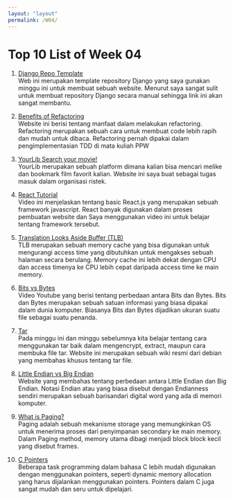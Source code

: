```yaml
---
layout: "layout"
permalink: /W04/
---
```


# Top 10 List of Week 04

1. [Django Repo Template](https://github.com/laymonage/django-template-heroku)<br>
Web ini merupakan template repository Django yang saya gunakan minggu ini untuk membuat sebuah website. Menurut saya sangat sulit untuk membuat repository Django secara manual sehingga link ini akan sangat membantu.

2. [Benefits of Refactoring](http://maulidangames.com/artikel/Refactoring-dan-Code-Smell/69.html)<br>
Website ini berisi tentang manfaat dalam melakukan refactoring. Refactoring merupakan sebuah cara untuk membuat code lebih rapih dan mudah untuk dibaca. Refactoring pernah dipakai dalam pengimplementasian TDD di mata kuliah PPW

3. [YourLib Search your movie!](https://yourlib.herokuapp.com/)<br>
YourLib merupakan sebuah platform dimana kalian bisa mencari melike dan bookmark film favorit kalian. Website ini saya buat sebagai tugas masuk dalam organisasi ristek.

4. [React Tutorial](https://www.youtube.com/watch?v=QFaFIcGhPoM&list=PLC3y8-rFHvwgg3vaYJgHGnModB54rxOk3)<br>
Video ini menjelaskan tentang basic React.js yang merupakan sebuah framework javascript. React banyak digunakan dalam proses pembuatan website dan Saya menggunakan video ini untuk belajar tentang framework tersebut.

5. [Translation Looks Aside Buffer (TLB)](https://www.javatpoint.com/os-translation-look-aside-buffer)<br>
TLB merupakan sebuah memory cache yang bisa digunakan untuk mengurangi access time yang dibutuhkan untuk mengakses sebuah halaman secara berulang. Memory cache ini lebih dekat dengan CPU dan access timenya ke CPU lebih cepat daripada access time ke main memory.

6. [Bits vs Bytes](https://www.youtube.com/watch?v=a5_J9C1XwHs)<br>
Video Youtube yang berisi tentang perbedaan antara Bits dan Bytes. Bits dan Bytes merupakan sebuah satuan informasi yang biasa dipakai dalam dunia komputer. Biasanya Bits dan Bytes dijadikan ukuran suatu file sebagai suatu penanda.

7. [Tar](https://wiki.debian.org/Tar)<br>
Pada minggu ini dan minggu sebelumnya kita belajar tentang cara menggunakan tar baik dalam mengencrypt, extract, maupun cara membuka file tar. Website ini merupakan sebuah wiki resmi dari debian yang membahas khusus tentang tar file.

8. [Little Endian vs Big Endian](https://chortle.ccsu.edu/AssemblyTutorial/Chapter-15/ass15_3.html)<br>
Website yang membahas tentang perbedaan antara Little Endian dan Big Endian. Notasi Endian atau yang biasa disebut dengan Endianness sendiri merupakan sebuah barisandari digital word yang ada di memori komputer.

9. [What is Paging?](https://www.guru99.com/paging-in-operating-system.html)<br>
Paging adalah sebuah mekanisme storage yang memungkinkan OS untuk menerima proses dari penyimpanan secondary ke main memory. Dalam Paging method, memory utama dibagi menjadi block block kecil yang disebut frames.

10. [C Pointers](https://www.tutorialspoint.com/cprogramming/c_pointers.htm)<br>
Beberapa task programming dalam bahasa C lebih mudah digunakan dengan menggunakan pointers, seperti dynamic memory allocation yang harus dijalankan menggunakan pointers. Pointers dalam C juga sangat mudah dan seru untuk dipelajari.

